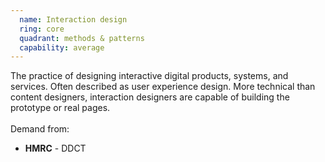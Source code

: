 ```yaml
---
  name: Interaction design
  ring: core
  quadrant: methods & patterns
  capability: average
---
```

The practice of designing interactive digital products, systems, and services. Often described as user experience design. More technical than content designers, interaction designers are capable of building the prototype or real pages.
<br/><br/>Demand from: <ul><li><strong>HMRC</strong> - DDCT</li></ul>
